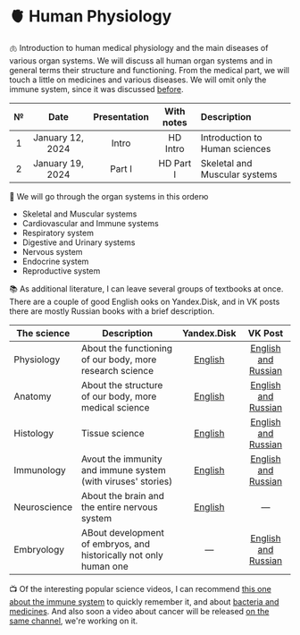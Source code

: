 # 🫀 Human Physiology

🫁 Introduction to human medical physiology and the main diseases of various organ systems. We will discuss all human organ systems and in general terms their structure and functioning. From the medical part, we will touch a little on medicines and various diseases. We will omit only the immune system, since it was discussed [before](https://github.com/subpolare/france/blob/main/2023-Virology-Immunology.md).

| № | Date | Presentation | With notes | Description | 
| :-----: | :-----: | :-----: | :-----: | :----- |
| 1 | January 12, 2024 | Intro | HD Intro | Introduction to Human sciences |
| 2 | January 19, 2024 | Part I  | HD Part I | Skeletal and Muscular systems |

🧠 We will go through the organ systems in this orderю 
* Skeletal and Muscular systems 
* Cardiovascular and Immune systems
* Respiratory system 
* Digestive and Urinary systems
* Nervous system 
* Endocrine system 
* Reproductive system 

📚 As additional literature, I can leave several groups of textbooks at once. There are a couple of good English ooks on Yandex.Disk, and in VK posts there are mostly Russian books with a brief description.

| The science | Description | Yandex.Disk | VK Post | 
| ----- | ----- | :-----: | :-----: | 
| Physiology | About the functioning of our body, more research science | [English](https://disk.yandex.ru/d/bTB8F2Tn3e39vw) | [English and Russian](https://vk.com/wall-93139590_697) |
| Anatomy | About the structure of our body, more medical science | [English](https://disk.yandex.ru/d/ZlSzm7qxu-XpAg) | [English and Russian](https://vk.com/wall-93139590_4799) |
| Histology | Tissue science | [English](https://disk.yandex.ru/d/ouFDwAunKhrfRA) | [English and Russian](https://vk.com/wall-93139590_990) |
| Immunology | Avout the immunity and immune system (with viruses' stories) | [English](https://disk.yandex.ru/d/kr-LvZ230ZSM3g) | [English and Russian](https://vk.com/wall-93139590_3272) |
| Neuroscience | About the brain and the entire nervous system | [English](https://disk.yandex.ru/d/Jn7zNqFFRu_FzQ) | — |
| Embryology | ABout development of embryos, and historically not only human one | — | [English and Russian](https://vk.com/wall-93139590_649) |

📺 Of the interesting popular science videos, I can recommend [this one about the immune system](https://youtu.be/SYPPbaB63MQ) to quickly remember it, and about [bacteria and medicines](https://youtu.be/34miIdWnFSU). And also soon a video about cancer will be released [on the same channel](https://www.youtube.com/@toplesofficial), we're working on it.
